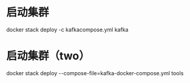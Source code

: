 # 启动集群
docker stack deploy -c kafkacompose.yml kafka
# 启动集群（two）
docker stack deploy --compose-file=kafka-docker-compose.yml tools